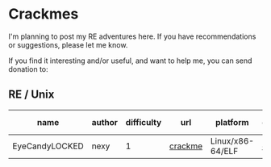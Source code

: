 # Crackmes

I'm planning to post my RE adventures here. If you have recommendations or suggestions, please let me know.

If you find it interesting and/or useful, and want to help me, you can send donation to: 

## RE / Unix

| name | author | difficulty |  url | platform| download | date solved | tutorial |
| --- | --- | --- | --- |  --- | --- | --- | --- |
| EyeCandyLOCKED | nexy | 1 |  [crackme](https://crackmes.one/crackme/5ab77f5b33c5d40ad448c563) | Linux/x86-64/ELF | [download](./re/unix/eyecandylocked/EyeCandyLOCKED) | 2022-05-01 | [here](./re/unix/./eyecandylocked/eyecandylocked.md) |

